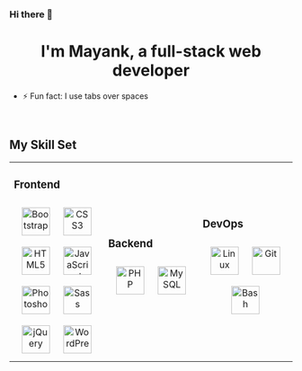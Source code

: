 ### Hi there 👋

<!--
**bhurani/bhurani** is a ✨ _special_ ✨ repository because its `README.md` (this file) appears on your GitHub profile.

Here are some ideas to get you started:

- 🔭 I’m currently working on ...
- 🌱 I’m currently learning ...
- 👯 I’m looking to collaborate on ...
- 🤔 I’m looking for help with ...
- 💬 Ask me about ...
- 📫 How to reach me: ...
- 😄 Pronouns: ...
- ⚡ Fun fact: ...
-->

# <div align="center">I'm Mayank, a full-stack web developer</div>

- ⚡ Fun fact: I use tabs over spaces

<br/>

## My Skill Set

<table>
<tr>
<td width="33.33%">

### Frontend
<div align="center">
<img alt="Bootstrap" height="50" style="margin:10px" src="" />
<img alt="CSS3" height="50" style="margin:10px" src="" />
<img alt="HTML5" height="50" style="margin:10px" src="" />
<img alt="JavaScript" height="50" style="margin:10px" src="" />
<img alt="Photoshop" height="50" style="margin:10px" src="" />
<img alt="Sass" height="50" style="margin:10px" src="" />
<img alt="jQuery" height="50" style="margin:10px" src="" />
<img alt="WordPress" height="50" style="margin:10px" src="" />
</div>

</td>
<td width="33.33%">

### Backend
<div align="center">
<img alt="PHP" height="50" style="margin:10px" src="" />
<img alt="MySQL" height="50" style="margin:10px" src="" />
</div>

</td>
<td width="33.33%">

### DevOps
<div align="center">
<img alt="Linux" height="50" style="margin:10px" src="" />
<img alt="Git" height="50" style="margin:10px" src="" />
<img alt="Bash" height="50" style="margin:10px" src="" />
</div>

</td>
</tr>
</table>
